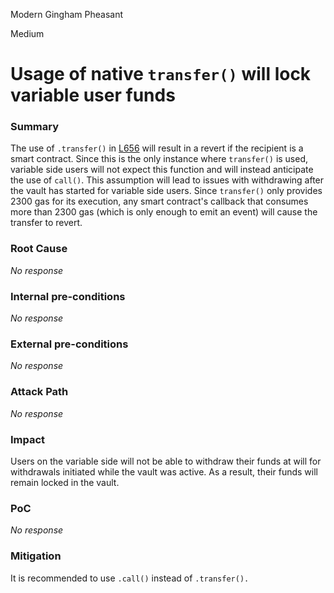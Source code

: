 Modern Gingham Pheasant

Medium

# Usage of native `transfer()` will lock variable user funds

### Summary

The use of `.transfer()` in [L656](https://github.com/sherlock-audit/2024-08-saffron-finance/blob/main/lido-fiv/contracts/LidoVault.sol#L656) will result in a revert if the recipient is a smart contract. Since this is the only instance where `transfer()` is used, variable side users will not expect this function and will instead anticipate the use of `call()`. This assumption will lead to issues with withdrawing after the vault has started for variable side users. Since `transfer()` only provides 2300 gas for its execution, any smart contract's callback that consumes more than 2300 gas (which is only enough to emit an event) will cause the transfer to revert.

### Root Cause

_No response_

### Internal pre-conditions

_No response_

### External pre-conditions

_No response_

### Attack Path

_No response_

### Impact

Users on the variable side will not be able to withdraw their funds at will for withdrawals initiated while the vault was active. As a result, their funds will remain locked in the vault.

### PoC

_No response_

### Mitigation

It is recommended to use `.call()` instead of `.transfer().`